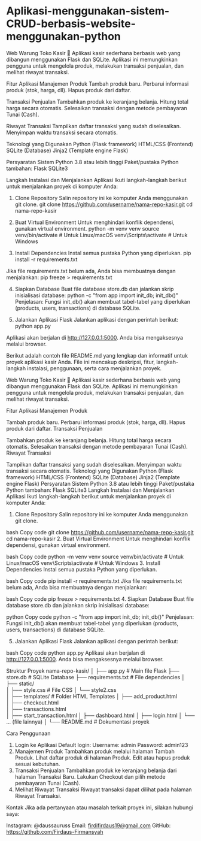 # Aplikasi-menggunakan-sistem-CRUD-berbasis-website-menggunakan-python
Web Warung Toko Kasir 🛒
Aplikasi kasir sederhana berbasis web yang dibangun menggunakan Flask dan SQLite. Aplikasi ini memungkinkan pengguna untuk mengelola produk, melakukan transaksi penjualan, dan melihat riwayat transaksi.

Fitur Aplikasi
Manajemen Produk
Tambah produk baru.
Perbarui informasi produk (stok, harga, dll).
Hapus produk dari daftar.

Transaksi Penjualan
Tambahkan produk ke keranjang belanja.
Hitung total harga secara otomatis.
Selesaikan transaksi dengan metode pembayaran Tunai (Cash).

Riwayat Transaksi
Tampilkan daftar transaksi yang sudah diselesaikan.
Menyimpan waktu transaksi secara otomatis.

Teknologi yang Digunakan
Python (Flask framework)
HTML/CSS (Frontend)
SQLite (Database)
Jinja2 (Template engine Flask)

Persyaratan Sistem
Python 3.8 atau lebih tinggi
Paket/pustaka Python tambahan:
Flask
SQLite3

Langkah Instalasi dan Menjalankan Aplikasi
Ikuti langkah-langkah berikut untuk menjalankan proyek di komputer Anda:

1. Clone Repository
Salin repository ini ke komputer Anda menggunakan git clone.
git clone https://github.com/username/nama-repo-kasir.git
cd nama-repo-kasir

2. Buat Virtual Environment
Untuk menghindari konflik dependensi, gunakan virtual environment.
python -m venv venv
source venv/bin/activate    # Untuk Linux/macOS
venv\Scripts\activate       # Untuk Windows

3. Install Dependencies
Instal semua pustaka Python yang diperlukan.
pip install -r requirements.txt

Jika file requirements.txt belum ada, Anda bisa membuatnya dengan menjalankan:
pip freeze > requirements.txt

4. Siapkan Database
Buat file database store.db dan jalankan skrip inisialisasi database:
python -c "from app import init_db; init_db()"
Penjelasan:
Fungsi init_db() akan membuat tabel-tabel yang diperlukan (products, users, transactions) di database SQLite.

5. Jalankan Aplikasi Flask
Jalankan aplikasi dengan perintah berikut:
python app.py

Aplikasi akan berjalan di http://127.0.0.1:5000. Anda bisa mengaksesnya melalui browser.


Berikut adalah contoh file README.md yang lengkap dan informatif untuk proyek aplikasi kasir Anda. File ini mencakup deskripsi, fitur, langkah-langkah instalasi, penggunaan, serta cara menjalankan proyek.

Web Warung Toko Kasir 🛒
Aplikasi kasir sederhana berbasis web yang dibangun menggunakan Flask dan SQLite. Aplikasi ini memungkinkan pengguna untuk mengelola produk, melakukan transaksi penjualan, dan melihat riwayat transaksi.

Fitur Aplikasi
Manajemen Produk

Tambah produk baru.
Perbarui informasi produk (stok, harga, dll).
Hapus produk dari daftar.
Transaksi Penjualan

Tambahkan produk ke keranjang belanja.
Hitung total harga secara otomatis.
Selesaikan transaksi dengan metode pembayaran Tunai (Cash).
Riwayat Transaksi

Tampilkan daftar transaksi yang sudah diselesaikan.
Menyimpan waktu transaksi secara otomatis.
Teknologi yang Digunakan
Python (Flask framework)
HTML/CSS (Frontend)
SQLite (Database)
Jinja2 (Template engine Flask)
Persyaratan Sistem
Python 3.8 atau lebih tinggi
Paket/pustaka Python tambahan:
Flask
SQLite3
Langkah Instalasi dan Menjalankan Aplikasi
Ikuti langkah-langkah berikut untuk menjalankan proyek di komputer Anda:

1. Clone Repository
Salin repository ini ke komputer Anda menggunakan git clone.

bash
Copy code
git clone https://github.com/username/nama-repo-kasir.git
cd nama-repo-kasir
2. Buat Virtual Environment
Untuk menghindari konflik dependensi, gunakan virtual environment.

bash
Copy code
python -m venv venv
source venv/bin/activate    # Untuk Linux/macOS
venv\Scripts\activate       # Untuk Windows
3. Install Dependencies
Instal semua pustaka Python yang diperlukan.

bash
Copy code
pip install -r requirements.txt
Jika file requirements.txt belum ada, Anda bisa membuatnya dengan menjalankan:

bash
Copy code
pip freeze > requirements.txt
4. Siapkan Database
Buat file database store.db dan jalankan skrip inisialisasi database:

python
Copy code
python -c "from app import init_db; init_db()"
Penjelasan:
Fungsi init_db() akan membuat tabel-tabel yang diperlukan (products, users, transactions) di database SQLite.

5. Jalankan Aplikasi Flask
Jalankan aplikasi dengan perintah berikut:

bash
Copy code
python app.py
Aplikasi akan berjalan di http://127.0.0.1:5000. Anda bisa mengaksesnya melalui browser.

Struktur Proyek
nama-repo-kasir/
│
├── app.py                  # Main file Flask
├── store.db                # SQLite Database
├── requirements.txt        # File dependencies
│
├── static/                 
│   ├── style.css           # File CSS
│   └── style2.css          
│
├── templates/              # Folder HTML Templates
│   ├── add_product.html    
│   ├── checkout.html       
│   ├── transactions.html   
│   ├── start_transaction.html
│   ├── dashboard.html
│   ├── login.html
│   └── ... (file lainnya)
│
└── README.md               # Dokumentasi proyek


Cara Penggunaan
1. Login ke Aplikasi
Default login:
Username: admin
Password: admin123
2. Manajemen Produk
Tambahkan produk melalui halaman Tambah Produk.
Lihat daftar produk di halaman Produk.
Edit atau hapus produk sesuai kebutuhan.
3. Transaksi Penjualan
Tambahkan produk ke keranjang belanja dari halaman Transaksi Baru.
Lakukan Checkout dan pilih metode pembayaran Tunai (Cash).
4. Melihat Riwayat Transaksi
Riwayat transaksi dapat dilihat pada halaman Riwayat Transaksi.

Kontak
Jika ada pertanyaan atau masalah terkait proyek ini, silakan hubungi saya:

Instagram: @daussauruss
Email: firdifirdaus19@gmail.com
GitHub: https://github.com/Firdaus-Firmansyah
